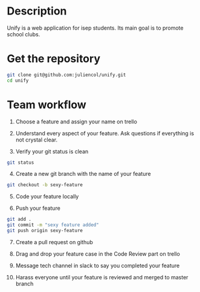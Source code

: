# Description
Unify is a web application for isep students. Its main goal is to promote school clubs. 

# Get the repository
```bash
git clone git@github.com:juliencol/unify.git
cd unify
```

# Team workflow
1. Choose a feature and assign your name on trello </br>

2. Understand every aspect of your feature. Ask questions if everything is not crystal clear. </br>

3. Verify your git status is clean
```bash 
git status
``` 

4. Create a new git branch with the name of your feature
```bash 
git checkout -b sexy-feature
```

5. Code your feature locally </br>

6. Push your feature
```bash
git add .
git commit -m "sexy feature added"
git push origin sexy-feature
```

7. Create a pull request on github</br>

8. Drag and drop your feature case in the Code Review part on trello </br>

9. Message tech channel in slack to say you completed your feature

10. Harass everyone until your feature is reviewed and merged to master branch
